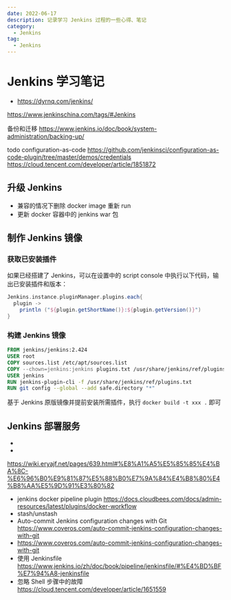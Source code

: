 ```yaml
---
date: 2022-06-17
description: 记录学习 Jenkins 过程的一些心得、笔记
category:
  - Jenkins
tag:
  - Jenkins
---
```


# Jenkins 学习笔记

- https://dyrnq.com/jenkins/

<!-- ## TODO

https://www.jenkins.io/doc/book/managing/groovy-hook-scripts/

- [ ] 构建 docker 镜像并推送到仓库
- [ ] 集成 k8s
- [ ] Jenkins 升级 https://mirrors.jenkins.io/war
- [ ] Others
- [ ] https://www.mafeifan.com/DevOps/Jenkins/Jenkins2-%E5%AD%A6%E4%B9%A0%E7%B3%BB%E5%88%9727----pipeline-%E4%B8%AD-Docker-%E6%93%8D%E4%BD%9C.html
- [ ] https://docs.cloudbees.com/docs/admin-resources/latest/plugins/docker-workflow
- [ ] https://www.jenkins.io/zh/doc/book/pipeline/docker/ -->
https://www.jenkinschina.com/tags/#Jenkins

备份和迁移 https://www.jenkins.io/doc/book/system-administration/backing-up/

todo configuration-as-code https://github.com/jenkinsci/configuration-as-code-plugin/tree/master/demos/credentials
     https://cloud.tencent.com/developer/article/1851872

## 升级 Jenkins

- 兼容的情况下删除 docker image 重新 run
- 更新 docker 容器中的 jenkins war 包

## 制作 Jenkins 镜像

### 获取已安装插件

如果已经搭建了 Jenkins，可以在设置中的 script console 中执行以下代码，输出已安装插件和版本：

```groovy
Jenkins.instance.pluginManager.plugins.each{
  plugin ->
    println ("${plugin.getShortName()}:${plugin.getVersion()}")
}
```

### 构建 Jenkins 镜像

```dockerfile
FROM jenkins/jenkins:2.424
USER root
COPY sources.list /etc/apt/sources.list
COPY --chown=jenkins:jenkins plugins.txt /usr/share/jenkins/ref/plugins.txt
USER jenkins
RUN jenkins-plugin-cli -f /usr/share/jenkins/ref/plugins.txt
RUN git config --global --add safe.directory "*"
```

基于 Jenkins 原版镜像并提前安装所需插件，执行 `docker build -t xxx .` 即可

## Jenkins 部署服务

- [](https://blog.csdn.net/qq_22648091/article/details/116424237)
- [](https://www.mafeifan.com/DevOps/Jenkins/Jenkins2-%E5%AD%A6%E4%B9%A0%E7%B3%BB%E5%88%9727----pipeline-%E4%B8%AD-Docker-%E6%93%8D%E4%BD%9C.html)

<https://wiki.eryajf.net/pages/639.html#%E8%A1%A5%E5%85%85%E4%BA%8C-%E6%96%B0%E9%81%87%E5%88%B0%E7%9A%84%E4%B8%80%E4%B8%AA%E5%9D%91%E3%80%82>

- jenkins docker pipeline plugin <https://docs.cloudbees.com/docs/admin-resources/latest/plugins/docker-workflow>
- stash/unstash
- Auto-commit Jenkins configuration changes with Git <https://www.coveros.com/auto-commit-jenkins-configuration-changes-with-git>
- <https://www.coveros.com/auto-commit-jenkins-configuration-changes-with-git>
- 使用 Jenkinsfile <https://www.jenkins.io/zh/doc/book/pipeline/jenkinsfile/#%E4%BD%BF%E7%94%A8-jenkinsfile>
- 忽略 Shell 步骤中的故障 <https://cloud.tencent.com/developer/article/1651559>
